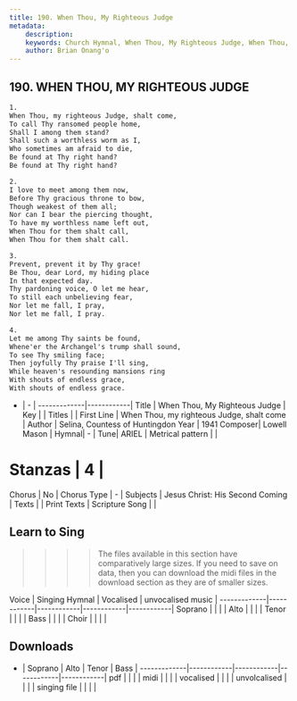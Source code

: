 ```yaml
---
title: 190. When Thou, My Righteous Judge
metadata:
    description: 
    keywords: Church Hymnal, When Thou, My Righteous Judge, When Thou, my righteous Judge, shalt come, 
    author: Brian Onang'o
---
```



## 190. WHEN THOU, MY RIGHTEOUS JUDGE

```txt
1.
When Thou, my righteous Judge, shalt come, 
To call Thy ransomed people home, 
Shall I among them stand? 
Shall such a worthless worm as I, 
Who sometimes am afraid to die, 
Be found at Thy right hand? 
Be found at Thy right hand? 

2.
I love to meet among them now, 
Before Thy gracious throne to bow, 
Though weakest of them all; 
Nor can I bear the piercing thought, 
To have my worthless name left out, 
When Thou for them shalt call, 
When Thou for them shalt call. 

3.
Prevent, prevent it by Thy grace! 
Be Thou, dear Lord, my hiding place 
In that expected day. 
Thy pardoning voice, O let me hear, 
To still each unbelieving fear, 
Nor let me fall, I pray, 
Nor let me fall, I pray. 

4.
Let me among Thy saints be found, 
Whene'er the Archangel's trump shall sound, 
To see Thy smiling face; 
Then joyfully Thy praise I'll sing, 
While heaven's resounding mansions ring 
With shouts of endless grace, 
With shouts of endless grace.

```

- |   -  |
-------------|------------|
Title | When Thou, My Righteous Judge |
Key |  |
Titles |  |
First Line | When Thou, my righteous Judge, shalt come |
Author | Selina, Countess of Huntingdon
Year | 1941
Composer| Lowell Mason |
Hymnal|  - |
Tune| ARIEL |
Metrical pattern | |
# Stanzas | 4 |
Chorus | No |
Chorus Type | - |
Subjects | Jesus Christ: His Second Coming |
Texts |  |
Print Texts | 
Scripture Song |  |
  
## Learn to Sing

>>>> The files available in this section have comparatively large sizes. If you need to save on data, then you can download the midi files in the download section as they are of smaller sizes.

Voice |  Singing Hymnal | Vocalised | unvocalised music |
-------------|------------|------------|------------|------------|
Soprano | | | |
Alto | | | |
Tenor | | | |
Bass | | | |
Choir | | | |

## Downloads

- |  Soprano | Alto | Tenor | Bass |
-------------|------------|------------|------------|------------|
pdf | | | |
midi | | | |
vocalised | | | |
unvolcalised | | | |
singing file | | | |
  